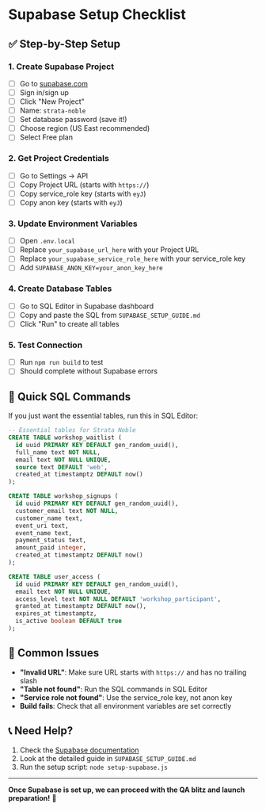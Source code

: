 # Supabase Setup Checklist

## ✅ Step-by-Step Setup

### 1. Create Supabase Project
- [ ] Go to [supabase.com](https://supabase.com)
- [ ] Sign in/sign up
- [ ] Click "New Project"
- [ ] Name: `strata-noble`
- [ ] Set database password (save it!)
- [ ] Choose region (US East recommended)
- [ ] Select Free plan

### 2. Get Project Credentials
- [ ] Go to Settings → API
- [ ] Copy Project URL (starts with `https://`)
- [ ] Copy service_role key (starts with `eyJ`)
- [ ] Copy anon key (starts with `eyJ`)

### 3. Update Environment Variables
- [ ] Open `.env.local`
- [ ] Replace `your_supabase_url_here` with your Project URL
- [ ] Replace `your_supabase_service_role_here` with your service_role key
- [ ] Add `SUPABASE_ANON_KEY=your_anon_key_here`

### 4. Create Database Tables
- [ ] Go to SQL Editor in Supabase dashboard
- [ ] Copy and paste the SQL from `SUPABASE_SETUP_GUIDE.md`
- [ ] Click "Run" to create all tables

### 5. Test Connection
- [ ] Run `npm run build` to test
- [ ] Should complete without Supabase errors

## 🔧 Quick SQL Commands

If you just want the essential tables, run this in SQL Editor:

```sql
-- Essential tables for Strata Noble
CREATE TABLE workshop_waitlist (
  id uuid PRIMARY KEY DEFAULT gen_random_uuid(),
  full_name text NOT NULL,
  email text NOT NULL UNIQUE,
  source text DEFAULT 'web',
  created_at timestamptz DEFAULT now()
);

CREATE TABLE workshop_signups (
  id uuid PRIMARY KEY DEFAULT gen_random_uuid(),
  customer_email text NOT NULL,
  customer_name text,
  event_uri text,
  event_name text,
  payment_status text,
  amount_paid integer,
  created_at timestamptz DEFAULT now()
);

CREATE TABLE user_access (
  id uuid PRIMARY KEY DEFAULT gen_random_uuid(),
  email text NOT NULL UNIQUE,
  access_level text NOT NULL DEFAULT 'workshop_participant',
  granted_at timestamptz DEFAULT now(),
  expires_at timestamptz,
  is_active boolean DEFAULT true
);
```

## 🚨 Common Issues

- **"Invalid URL"**: Make sure URL starts with `https://` and has no trailing slash
- **"Table not found"**: Run the SQL commands in SQL Editor
- **"Service role not found"**: Use the service_role key, not anon key
- **Build fails**: Check that all environment variables are set correctly

## 📞 Need Help?

1. Check the [Supabase documentation](https://supabase.com/docs)
2. Look at the detailed guide in `SUPABASE_SETUP_GUIDE.md`
3. Run the setup script: `node setup-supabase.js`

---

**Once Supabase is set up, we can proceed with the QA blitz and launch preparation!** 🚀 